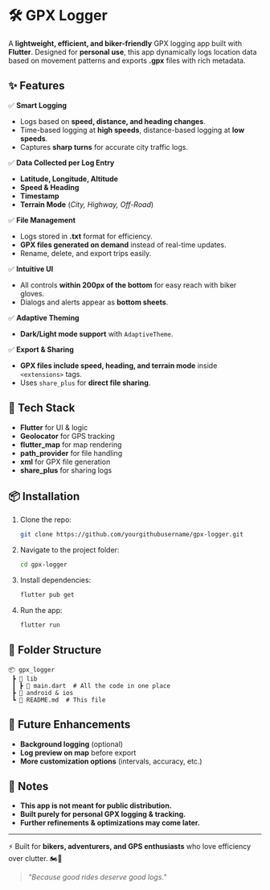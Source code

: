 # 🛠 GPX Logger

A **lightweight, efficient, and biker-friendly** GPX logging app built with **Flutter**. Designed for **personal use**, this app dynamically logs location data based on movement patterns and exports **.gpx** files with rich metadata.

## ✨ Features

✅ **Smart Logging**  
- Logs based on **speed, distance, and heading changes**.  
- Time-based logging at **high speeds**, distance-based logging at **low speeds**.  
- Captures **sharp turns** for accurate city traffic logs.

✅ **Data Collected per Log Entry**  
- **Latitude, Longitude, Altitude**  
- **Speed & Heading**  
- **Timestamp**  
- **Terrain Mode** (_City, Highway, Off-Road_)

✅ **File Management**  
- Logs stored in **.txt** format for efficiency.  
- **GPX files generated on demand** instead of real-time updates.  
- Rename, delete, and export trips easily.

✅ **Intuitive UI**  
- All controls **within 200px of the bottom** for easy reach with biker gloves.  
- Dialogs and alerts appear as **bottom sheets**.  

✅ **Adaptive Theming**  
- **Dark/Light mode support** with `AdaptiveTheme`.

✅ **Export & Sharing**  
- **GPX files include speed, heading, and terrain mode** inside `<extensions>` tags.  
- Uses `share_plus` for **direct file sharing**.

## 🚀 Tech Stack
- **Flutter** for UI & logic  
- **Geolocator** for GPS tracking  
- **flutter_map** for map rendering  
- **path_provider** for file handling  
- **xml** for GPX file generation  
- **share_plus** for sharing logs  

## 📦 Installation
1. Clone the repo:  
   ```sh
   git clone https://github.com/yourgithubusername/gpx-logger.git
   ```
2. Navigate to the project folder:  
   ```sh
   cd gpx-logger
   ```
3. Install dependencies:  
   ```sh
   flutter pub get
   ```
4. Run the app:  
   ```sh
   flutter run
   ```

## 📂 Folder Structure

```
📦 gpx_logger
 ┣ 📂 lib
 ┃ ┣ 📜 main.dart  # All the code in one place
 ┣ 📂 android & ios
 ┗ 📜 README.md  # This file
```


## 🎯 Future Enhancements
- **Background logging** (optional)
- **Log preview on map** before export
- **More customization options** (intervals, accuracy, etc.)

## 📝 Notes

- **This app is not meant for public distribution.**
- **Built purely for personal GPX logging & tracking.**
- **Further refinements & optimizations may come later.**


---

⚡ Built for **bikers, adventurers, and GPS enthusiasts** who love efficiency over clutter. 🏍️📍

> _"Because good rides deserve good logs."_

